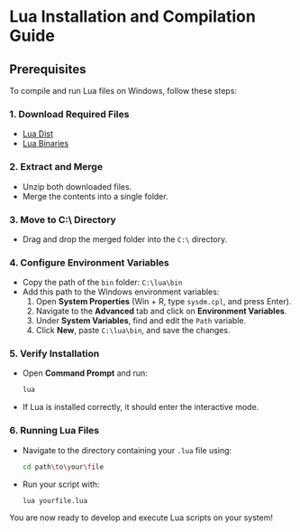# Lua Installation and Compilation Guide

## Prerequisites
To compile and run Lua files on Windows, follow these steps:

### 1. Download Required Files
- [Lua Dist](https://luadist.org/repository/)
- [Lua Binaries](https://luabinaries.sourceforge.net/)

### 2. Extract and Merge
- Unzip both downloaded files.
- Merge the contents into a single folder.

### 3. Move to C:\ Directory
- Drag and drop the merged folder into the `C:\` directory.

### 4. Configure Environment Variables
- Copy the path of the `bin` folder: `C:\lua\bin`
- Add this path to the Windows environment variables:
  1. Open **System Properties** (Win + R, type `sysdm.cpl`, and press Enter).
  2. Navigate to the **Advanced** tab and click on **Environment Variables**.
  3. Under **System Variables**, find and edit the `Path` variable.
  4. Click **New**, paste `C:\lua\bin`, and save the changes.

### 5. Verify Installation
- Open **Command Prompt** and run:
  ```sh
  lua
  ```
- If Lua is installed correctly, it should enter the interactive mode.

### 6. Running Lua Files
- Navigate to the directory containing your `.lua` file using:
  ```sh
  cd path\to\your\file
  ```
- Run your script with:
  ```sh
  lua yourfile.lua
  ```

You are now ready to develop and execute Lua scripts on your system!
